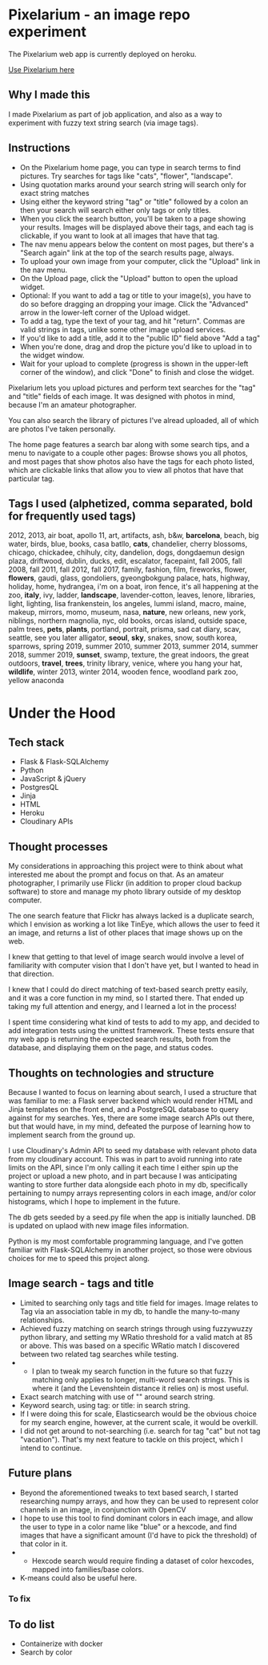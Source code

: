 # Pixelarium - an image repo experiment

The Pixelarium web app is currently deployed on heroku.

[Use Pixelarium here](https://pixelarium.herokuapp.com/)

## Why I made this

I made Pixelarium as part of job application, and also as a way to experiment with fuzzy text string search (via image tags).

## Instructions

- On the Pixelarium home page, you can type in search terms to find pictures. Try searches for tags like "cats", "flower", "landscape".
- Using quotation marks around your search string will search only for exact string matches
- Using either the keyword string "tag" or "title" followed by a colon an then your search will search either only tags or only titles. 
- When you click the search button, you'll be taken to a page showing your results. Images will be displayed above their tags, and each tag is clickable, if you want to look at all images that have that tag.
- The nav menu appears below the content on most pages, but there's a "Search again" link at the top of the search results page, always.
- To upload your own image from your computer, click the "Upload" link in the nav menu.
- On the Upload page, click the "Upload" button to open the upload widget. 
- Optional: If you want to add a tag or title to your image(s), you have to do so before dragging an dropping your image. Click the "Advanced" arrow in the lower-left corner of the Upload widget.
- To add a tag, type the text of your tag, and hit "return". Commas are valid strings in tags, unlike some other image upload services.
- If you'd like to add a title, add it to the "public ID" field above "Add a tag"
- When you're done, drag and drop the picture you'd like to upload in to the widget window. 
- Wait for your upload to complete (progress is shown in the upper-left corner of the window), and click "Done" to finish and close the widget.

Pixelarium lets you upload pictures and perform text searches for the "tag" and "title" fields of each image. It was designed with photos in mind, because I'm an amateur photographer. 

You can also search the library of pictures I've alread uploaded, all of which are photos I've taken personally.

The home page features a search bar along with some search tips, and a menu to navigate to a couple other pages: Browse shows you all photos, and most pages that show photos also have the tags for each photo listed, which are clickable links that allow you to view all photos that have that particular tag.

## Tags I used (alphetized, comma separated, **bold** for frequently used tags)

2012, 2013, air boat, apollo 11, art, artifacts, ash, b&w, **barcelona**, beach, big water, birds, blue, books, casa batllo, **cats**, chandelier, cherry blossoms, chicago, chickadee, chihuly, city, dandelion, dogs, dongdaemun design plaza, driftwood, dublin, ducks, edit, escalator, facepaint, fall 2005, fall 2008, fall 2011, fall 2012, fall 2017, family, fashion, film, fireworks, flower, **flowers**, gaudi, glass, gondoliers, gyeongbokgung palace, hats, highway, holiday, home, hydrangea, i'm on a boat, iron fence, it's all happening at the zoo, **italy**, ivy, ladder, **landscape**, lavender-cotton, leaves, lenore, libraries, light, lighting, lisa frankenstein, los angeles, lummi island, macro, maine, makeup, mirrors, momo, museum, nasa, **nature**, new orleans, new york, niblings, northern magnolia, nyc, old books, orcas island, outside space, palm trees, **pets**, **plants**, portland, portrait, prisma, sad cat diary, scav, seattle, see you later alligator, **seoul**, **sky**, snakes, snow, south korea, sparrows, spring 2019, summer 2010, summer 2013, summer 2014, summer 2018, summer 2019, **sunset**, swamp, texture, the great indoors, the great outdoors, **travel**, **trees**, trinity library, venice, where you hang your hat, **wildlife**, winter 2013, winter 2014, wooden fence, woodland park zoo, yellow anaconda 


# Under the Hood

## Tech stack

- Flask & Flask-SQLAlchemy
- Python
- JavaScript & jQuery
- PostgresQL
- Jinja
- HTML
- Heroku
- Cloudinary APIs

## Thought processes

My considerations in approaching this project were to think about what interested me about the prompt and focus on that. As an amateur photographer, I primarily use Flickr (in addition to proper cloud backup software) to store and manage my photo library outside of my desktop computer. 

The one search feature that Flickr has always lacked is a duplicate search, which I envision as working a lot like TinEye, which allows the user to feed it an image, and returns a list of other places that image shows up on the web.

I knew that getting to that level of image search would involve a level of familiarity with computer vision that I don't have yet, but I wanted to head in that direction. 

I knew that I could do direct matching of text-based search pretty easily, and it was a core function in my mind, so I started there. That ended up taking my full attention and energy, and I learned a lot in the process!

I spent time considering what kind of tests to add to my app, and decided to add integration tests using the unittest framework. These tests ensure that my web app is returning the expected search results, both from the database, and displaying them on the page, and status codes. 

## Thoughts on technologies and structure

Because I wanted to focus on learning about search, I used a structure that was familiar to me: a Flask server backend which would render HTML and Jinja templates on the front end, and a PostgreSQL database to query against for my searches. Yes, there are some image search APIs out there, but that would have, in my mind, defeated the purpose of learning how to implement search from the ground up. 

I use Cloudinary's Admin API to seed my database with relevant photo data from my cloudinary account. This was in part to avoid running into rate limits on the API, since I'm only calling it each time I either spin up the project or upload a new photo, and in part because I was anticipating wanting to store further data alongside each photo in my db, specifically pertaining to numpy arrays representing colors in each image, and/or color histograms, which I hope to implement in the future.

The db gets seeded by a seed.py file when the app is initially launched. DB is updated on uplaod with new image files information.

Python is my most comfortable programming language, and I've gotten familiar with Flask-SQLAlchemy in another project, so those were obvious choices for me to speed this project along.

 ## Image search - tags and title

 - Limited to searching only tags and title field for images. Image relates to Tag via an association table in my db, to handle the many-to-many relationships.
 - Achieved fuzzy matching on search strings through using fuzzywuzzy python library, and setting my WRatio threshold for a valid match at 85 or above. This was based on a specific WRatio match I discovered between two related tag searches while testing.
 - - I plan to tweak my search function in the future so that fuzzy matching only applies to longer, multi-word search strings. This is where it (and the Levenshtein distance it relies on) is most useful. 
 - Exact search matching with use of "" around search string.
 - Keyword search, using tag: or title: in search string.
 - If I were doing this for scale, Elasticsearch would be the obvious choice for my search engine, however, at the current scale, it would be overkill.
 - I did not get around to not-searching (i.e. search for tag "cat" but not tag "vacation"). That's my next feature to tackle on this project, which I intend to continue.

## Future plans

- Beyond the aforementioned tweaks to text based search, I started researching numpy arrays, and how they can be used to represent color channels in an image, in conjunction with OpenCV
- I hope to use this tool to find dominant colors in each image, and allow the user to type in a color name like "blue" or a hexcode, and find images that have a significant amount (I'd have to pick the threshold) of that color in it.
- - Hexcode search would require finding a dataset of color hexcodes, mapped into families/base colors. 
- K-means could also be useful here. 

### To fix

## To do list

- Containerize with docker
- Search by color